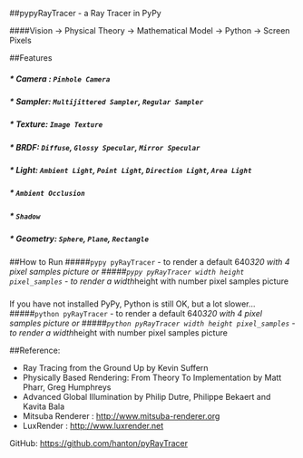 ##pypyRayTracer - a Ray Tracer in PyPy

####Vision -> Physical Theory -> Mathematical Model -> Python -> Screen Pixels

##Features
##### * Camera : `Pinhole Camera`
##### * Sampler: `Multijittered Sampler`, `Regular Sampler`
##### * Texture: `Image Texture`
##### * BRDF: `Diffuse`, `Glossy Specular`, `Mirror Specular`
##### * Light: `Ambient Light`, `Point Light`, `Direction Light`,  `Area Light`
##### * `Ambient Occlusion`
##### * `Shadow`
##### * Geometry: `Sphere`, `Plane`, `Rectangle`

##How to Run
#####`pypy pyRayTracer` - to render a default 640*320 with 4 pixel samples picture
or 
#####`pypy pyRayTracer width height pixel_samples` - to render a width*height with number pixel samples picture
#####
If you have not installed PyPy, Python is still OK, but a lot slower...
#####`python pyRayTracer` - to render a default 640*320 with 4 pixel samples picture
or 
#####`python pyRayTracer width height pixel_samples` - to render a width*height with number pixel samples picture

##Reference: 
* Ray Tracing from the Ground Up by Kevin Suffern
* Physically Based Rendering: From Theory To Implementation by Matt Pharr, Greg Humphreys
* Advanced Global Illumination by Philip Dutre, Philippe Bekaert and Kavita Bala
* Mitsuba Renderer : http://www.mitsuba-renderer.org
* LuxRender : http://www.luxrender.net
    
    
GitHub: https://github.com/hanton/pyRayTracer
